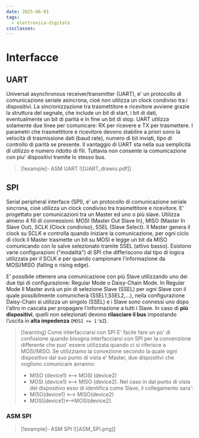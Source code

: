```yaml
---
date: 2025-06-01
tags:
  - elettronica-digitale
cssclasses:
---
```

# Interfacce
## UART

Universal asynchronous receiver/transmitter (UART), e' un protocollo di comunicazione seriale asincrona, cioè non utilizza un clock condiviso tra i dispositivi.
La sincronizzazione tra trasmettitore e ricevitore avviene grazie la struttura del segnale, che include un bit di start, i bit di dati, eventualmente un bit di parità e in fine un bit di stop.
UART utilizza solamente due linee per comunicare: RX per ricevere e TX per trasmettere.
I parametri che trasmettitore e ricevitore devono stabilire a priori sono la velocità di trasmissione dati (baud rate), numero di bit inviati, tipo di controllo di parità se presente.
Il vantaggio di UART sta nella sua semplicità di utilizzo e numero ridotto di fili. Tuttavia non consente la comunicazione con piu' dispositivi tramite lo stesso bus. 

> [!example]- ASM UART
![[UART_drawio.pdf]]
## SPI

Serial peripheral interface (SPI), e' un protocollo di comunicazione seriale sincrona, cioè utilizza un clock condiviso tra trasmettitore e ricevitore.
E' progettato per comunicazioni tra un Master ed uno o più slave.
Utilizza almeno 4 fili di connessioni: MOSI (Master Out Slave In), MISO (Master In Slave Out), SCLK (Clock condiviso), SSEL (Slave Select).
Il Master genera il clock su SCLK e controlla quando iniziare la comunicazione, per ogni ciclo di clock il Master trasmette un bit su MOSI e legge un bit da MISO comunicando con lo salve selezionato tramite SSEL (attivo basso).
Esistono varie configurazioni ("modalità") di SPI che differiscono dal tipo di logica utilizzata per il SCLK e per quando campionare l'informazione da MOSI/MISO (falling o rising edge).

E' possibile ottenere una comunicazione con più Slave utilizzando uno dei due tipi di configurazione: Regular Mode o Daisy-Chain Mode.
In Regular Mode Il Master avrà un pin di selezione Slave (SSEL) per ogni Slave con il quale possibilmente comunicherà (SSEL1,SSEL2,...), nella configurazione Daisy-Chain si utilizza un singolo (SSEL) e i Slave sono connessi uno dopo l'altro in cascata per propagare l'informazione a tutti i Slave.
In caso di **più dispositivi**, quelli non selezionati devono **rilasciare il bus** impostando l’uscita in **alta impedenza** (`MOSI <= 1'bZ`).


> [!warning] Come interfacciarsi con SPI
> E' facile fare un po' di confusione quando bisogna interfacciarsi con SPI per la convenzione differente che puo' essere utilizzata quando ci si riferisce a MOSI/MISO.
> Se utilizziamo la convezione secondo la quale ogni dispositivo dal suo punto di vista e' Master, due dispositivi che vogliono comunicare avranno:
> - MISO (device1) <--> MOSI (device2)
> - MOSI (device1) <--> MISO (device2).
> Nel caso in dal punto di vista del dispositivo esso di identifica come Slave, il collegamento sara': 
> - MISO(device1) <--> MISO(device2)
> - MOSI(device1)<-->MOSI(device2).

### ASM SPI

> [!example]- ASM SPI
> ![[ASM_SPI.png]]